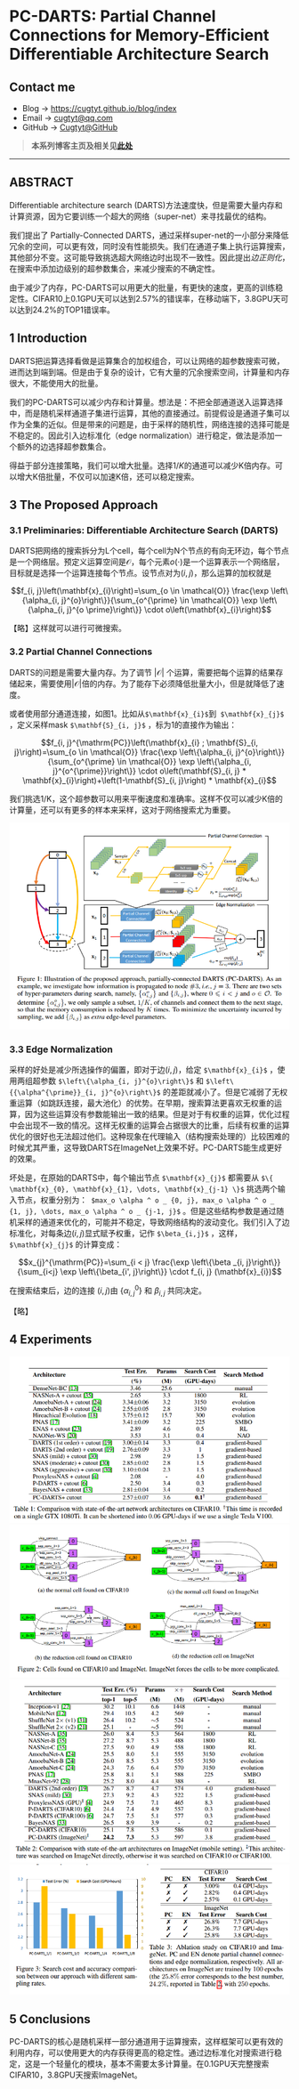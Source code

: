 # PC-DARTS: Partial Channel Connections for Memory-Efficient Differentiable Architecture Search

## Contact me

* Blog -> <https://cugtyt.github.io/blog/index>
* Email -> <cugtyt@qq.com>
* GitHub -> [Cugtyt@GitHub](https://github.com/Cugtyt)

> **本系列博客主页及相关见**[**此处**](https://cugtyt.github.io/blog/papers/index)

---

<head>
    <script src="https://cdn.mathjax.org/mathjax/latest/MathJax.js?config=TeX-AMS-MML_HTMLorMML" type="text/javascript"></script>
    <script type="text/x-mathjax-config">
        MathJax.Hub.Config({
            tex2jax: {
            skipTags: ['script', 'noscript', 'style', 'textarea', 'pre'],
            inlineMath: [['$','$']]
            }
        });
    </script>
</head>

## ABSTRACT

Differentiable architecture search (DARTS)方法速度快，但是需要大量内存和计算资源，因为它要训练一个超大的网络（super-net）来寻找最优的结构。

我们提出了 Partially-Connected DARTS，通过采样super-net的一小部分来降低冗余的空间，可以更有效，同时没有性能损失。我们在通道子集上执行运算搜索，其他部分不变。这可能导致挑选超大网络边时出现不一致性。因此提出*边正则化*，在搜索中添加边级别的超参数集合，来减少搜索的不确定性。

由于减少了内存，PC-DARTS可以用更大的批量，有更快的速度，更高的训练稳定性。CIFAR10上0.1GPU天可以达到2.57%的错误率，在移动端下，3.8GPU天可以达到24.2%的TOP1错误率。

## 1 Introduction

DARTS把运算选择看做是运算集合的加权组合，可以让网络的超参数搜索可微，进而达到端到端。但是由于复杂的设计，它有大量的冗余搜索空间，计算量和内存很大，不能使用大的批量。

我们的PC-DARTS可以减少内存和计算量。想法是：不把全部通道送入运算选择中，而是随机采样通道子集进行运算，其他的直接通过。前提假设是通道子集可以作为全集的近似。但是带来的问题是，由于采样的随机性，网络连接的选择可能是不稳定的。因此引入边标准化（edge normalization）进行稳定，做法是添加一个额外的边选择超参数集合。

得益于部分连接策略，我们可以增大批量。选择$1/K$的通道可以减少K倍内存。可以增大K倍批量，不仅可以加速K倍，还可以稳定搜索。

## 3 The Proposed Approach

### 3.1 Preliminaries: Differentiable Architecture Search (DARTS)

DARTS把网络的搜索拆分为L个cell，每个cell为N个节点的有向无环边，每个节点是一个网络层。预定义运算空间是$\mathcal{O}$，每个元素$o(\cdot)$是一个运算表示一个网络层，目标就是选择一个运算连接每个节点。设节点对为$(i, j)$，那么运算的加权就是

$$f_{i, j}\left(\mathbf{x}_{i}\right)=\sum_{o \in \mathcal{O}} \frac{\exp \left\{\alpha_{i, j}^{o}\right\}}{\sum_{o^{\prime} \in \mathcal{O}} \exp \left\{\alpha_{i, j}^{o \prime}\right\}} \cdot o\left(\mathbf{x}_{i}\right)$$

【略】这样就可以进行可微搜索。

### 3.2 Partial Channel Connections

DARTS的问题是需要大量内存。为了调节 $\vert \mathcal{O} \vert$ 个运算，需要把每个运算的结果存储起来，需要使用$\vert \mathcal{O} \vert$倍的内存。为了能存下必须降低批量大小，但是就降低了速度。

或者使用部分通道连接，如图1。比如从` $\mathbf{x}_{i}$ `到` $\mathbf{x}_{j}$` ，定义采样mask `$\mathbf{S}_{i, j}$` ，标为1的直接作为输出：

$$f_{i, j}^{\mathrm{PC}}\left(\mathbf{x}_{i} ; \mathbf{S}_{i, j}\right)=\sum_{o \in \mathcal{O}} \frac{\exp \left\{\alpha_{i, j}^{o}\right\}}{\sum_{o^{\prime} \in \mathcal{O}} \exp \left\{\alpha_{i, j}^{o^{\prime}}\right\}} \cdot o\left(\mathbf{S}_{i, j} * \mathbf{x}_{i}\right)+\left(1-\mathbf{S}_{i, j}\right) * \mathbf{x}_{i}$$

我们挑选1/K，这个超参数可以用来平衡速度和准确率。这样不仅可以减少K倍的计算量，还可以有更多的样本来采样，这对于网络搜索尤为重要。

![](R/pc-darts-fig1.png)

### 3.3 Edge Normalization

采样的好处是减少所选操作的偏置，即对于边$(i, j)$，给定 `$\mathbf{x}_{i}$` ，使用两组超参数  `$\left\{\alpha_{i, j}^{o}\right\}$` 和 `$\left\{{\alpha^{\prime}}_{i, j}^{o}\right\}$` 的差距就减小了。但是它减弱了无权重运算（如跳跃连接，最大池化）的优势。在早期，搜索算法更喜欢无权重的运算，因为这些运算没有参数能输出一致的结果。但是对于有权重的运算，优化过程中会出现不一致的情况。这样无权重的运算会占据很大的比重，后续有权重的运算优化的很好也无法超过他们。这种现象在代理输入（结构搜索处理的）比较困难的时候尤其严重，这导致DARTS在ImageNet上效果不好。PC-DARTS能生成更好的效果。

坏处是，在原始的DARTS中，每个输出节点 `$\mathbf{x}_{j}$` 都需要从 `$\{ \mathbf{x}_{0}, \mathbf{x}_{1}, \dots, \mathbf{x}_{j-1} \}$` 挑选两个输入节点，权重分别为：` $max_o \alpha ^ o _ {0, j}, max_o \alpha ^ o _ {1, j}, \dots, max_o \alpha ^ o _ {j-1, j}$` 。但是这些结构参数是通过随机采样的通道来优化的，可能并不稳定，导致网络结构的波动变化。我们引入了边标准化，对每条边$(i, j)$显式赋予权重，记作 `$\beta_{i,j}$` ，这样，`$\mathbf{x}_{j}$` 的计算变成：

$$x_{j}^{\mathrm{PC}}=\sum_{i < j} \frac{\exp \left\{\beta _{i, j}\right\}}{\sum_{i<j} \exp \left\{\beta_{i', j}\right\}} \cdot f_{i, j} (\mathbf{x}_{i})$$

在搜索结束后，边的连接 $(i, j)$由 $\{ \alpha_ {i,j} ^ 0 \}$ 和 $\beta_ {i, j}$ 共同决定。

【略】

## 4 Experiments

![](R/pc-darts-tab1.png)
![](R/pc-darts-fig2.png)
![](R/pc-darts-tab2.png)
![](R/pc-darts-tab3-fig3.png)

## 5 Conclusions

PC-DARTS的核心是随机采样一部分通道用于运算搜索，这样框架可以更有效的利用内存，可以使用更大的内存获得更高的稳定性。通过边标准化对搜索进行稳定，这是一个轻量化的模块，基本不需要太多计算量。在0.1GPU天完整搜索CIFAR10，3.8GPU天搜索ImageNet。